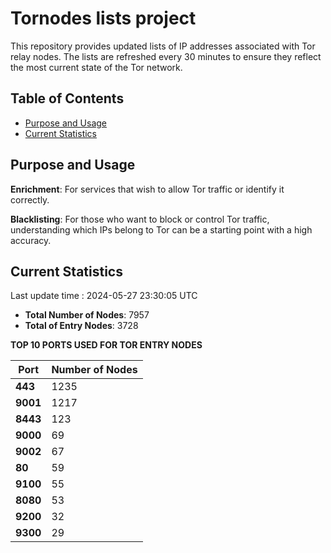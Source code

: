 # Tornodes lists project

This repository provides updated lists of IP addresses associated with Tor relay nodes. The lists are refreshed every 30 minutes to ensure they reflect the most current state of the Tor network.

## Table of Contents

- [Purpose and Usage](#purpose-and-usage)
- [Current Statistics](#current-statistics)


## Purpose and Usage

**Enrichment**: For services that wish to allow Tor traffic or identify it correctly.

**Blacklisting**: For those who want to block or control Tor traffic, understanding which IPs belong to Tor can be a starting point with a high accuracy.

## Current Statistics

Last update time : 2024-05-27 23:30:05 UTC

- **Total Number of Nodes**: 7957
- **Total of Entry Nodes**: 3728

**TOP 10 PORTS USED FOR TOR ENTRY NODES**

| **Port** | **Number of Nodes** |
|------|-----------------|
| **443**   | 1235  |
| **9001**   | 1217  |
| **8443**   | 123  |
| **9000**   | 69  |
| **9002**   | 67  |
| **80**   | 59  |
| **9100**   | 55  |
| **8080**   | 53  |
| **9200**   | 32  |
| **9300**   | 29  |

